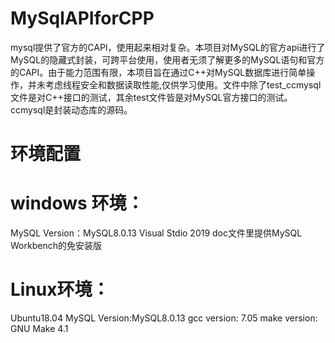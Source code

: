 # MySqlAPIforCPP
mysql提供了官方的CAPI，使用起来相对复杂。本项目对MySQL的官方api进行了MySQL的隐藏式封装，可跨平台使用，使用者无须了解更多的MySQL语句和官方的CAPI。由于能力范围有限，本项目旨在通过C++对MySQL数据库进行简单操作，并未考虑线程安全和数据读取性能,仅供学习使用。文件中除了test_ccmysql文件是对C++接口的测试，其余test文件皆是对MySQL官方接口的测试。ccmysql是封装动态库的源码。
# 环境配置
# windows 环境：
MySQL Version：MySQL8.0.13
Visual Stdio 2019
doc文件里提供MySQL Workbench的免安装版
# Linux环境：
Ubuntu18.04
MySQL Version:MySQL8.0.13
gcc version: 7.05
make version: GNU Make 4.1
